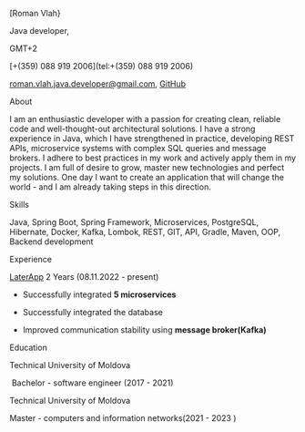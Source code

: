 [Roman Vlah}

Java developer, 

GMT+2

[+(359) 088 919 2006](tel:+(359) 088 919 2006)

[roman.vlah.java.developer@gmail.com](mailto:roman.vlah.java.developer@gmail.com), [GitHub](https://github.com/RomanVlah7/RomanVlah7)

About

I am an enthusiastic developer with a passion for creating clean, reliable code and well-thought-out architectural solutions. I have a strong experience in Java, which I have strengthened in practice, developing REST APIs, microservice systems with complex SQL queries and message brokers. I adhere to best practices in my work and actively apply them in my projects.
I am full of desire to grow, master new technologies and perfect my solutions. One day I want to create an application that will change the world - and I am already taking steps in this direction.


Skills

Java, Spring Boot, Spring Framework, Microservices, PostgreSQL, Hibernate, Docker, Kafka, Lombok, REST, GIT, API, Gradle, Maven, OOP, Backend development

Experience

[LaterApp](https://github.com/RomanVlah7/LaterApp) 2 Years (08.11.2022 - present)

*   Successfully integrated **5 microservices**
    
*   Successfully integrated the database
    
*   Improved communication stability using **message broker(Kafka)**
    

Education

Technical University of Moldova 

 Bachelor - software engineer (2017 - 2021)

Technical University of Moldova  

Master - computers and information networks(2021 - 2023 )
